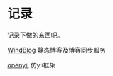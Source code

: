 # 记录
记录下做的东西吧。

[WindBlog](https://github.com/WalkingSun/WindBlog) 静态博客及博客同步服务

[openyii](https://github.com/WalkingSun/openyii) 仿yii框架